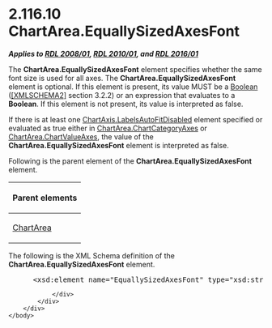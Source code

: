 <html dir="LTR" xmlns:mshelp="http://msdn.microsoft.com/mshelp" xmlns:ddue="http://ddue.schemas.microsoft.com/authoring/2003/5" xmlns:xlink="http://www.w3.org/1999/xlink" xmlns:tool="http://www.microsoft.com/tooltip">
    <head>
        <meta http-equiv="Content-Type" content="text/html; CHARSET=utf-8"></meta>
        <meta name="save" content="history"></meta>
        <title>2.116.10 ChartArea.EquallySizedAxesFont</title>
        <xml>
            <mshelp:toctitle title="2.116.10 ChartArea.EquallySizedAxesFont"></mshelp:toctitle>
            <mshelp:rltitle title="[MS-RDL]: ChartArea.EquallySizedAxesFont"></mshelp:rltitle>
            <mshelp:keyword index="A" term="50241aab-5e78-4218-9c88-770413875db8"></mshelp:keyword>
            <mshelp:attr name="DCSext.ContentType" value="open specification"></mshelp:attr>
            <mshelp:attr name="AssetID" value="50241aab-5e78-4218-9c88-770413875db8"></mshelp:attr>
            <mshelp:attr name="TopicType" value="kbRef"></mshelp:attr>
            <mshelp:attr name="DCSext.Title" value="[MS-RDL]: ChartArea.EquallySizedAxesFont" />
        </xml>
    </head>
    <body>
        <div id="header">
            <h1 class="heading">2.116.10 ChartArea.EquallySizedAxesFont</h1>
        </div>
        <div id="mainSection">
            <div id="mainBody">
                <div id="allHistory" class="saveHistory"></div>
                <div id="sectionSection0" class="section" name="collapseableSection">
                    

<p><b><i>Applies to </i></b><a href="1e855f94-4617-47e4-b89e-0856c6cb420f.htm"><b><i>RDL 2008/01</i></b></a><b><i>,
</i></b><a href="3428e690-a348-4ec7-8a6a-8efb42d2cdee.htm"><b><i>RDL 2010/01</i></b></a><b><i>,
and </i></b><a href="52ce3983-2bfc-4e72-9359-42aaf5fe4509.htm"><b><i>RDL 2016/01</i></b></a></p>

<p>The <b>ChartArea.EquallySizedAxesFont</b> element specifies
whether the same font size is used for all axes. The <b>ChartArea.EquallySizedAxesFont</b>
element is optional. If this element is present, its value MUST be a <a href="4802fa14-3619-43fa-9898-3acab160a24c.htm">Boolean</a> (<a href="https://go.microsoft.com/fwlink/?LinkId=90610">[XMLSCHEMA2]</a> section
3.2.2) or an expression that evaluates to a <b>Boolean</b>. If this element is
not present, its value is interpreted as false.</p>

<p>If there is at least one <a href="804d4662-2cba-465e-a932-c9fc0ef3d686.htm">ChartAxis.LabelsAutoFitDisabled</a>
element specified or evaluated as true either in <a href="e7b7468a-7ed1-4042-beb3-015d7c9f8916.htm">ChartArea.ChartCategoryAxes</a>
or <a href="cac1aeaf-51cc-42f2-a149-db30010c1279.htm">ChartArea.ChartValueAxes</a>,
the value of the <b>ChartArea.EquallySizedAxesFont</b> element is interpreted
as false.</p>

<p>Following is the parent element of the <b>ChartArea.EquallySizedAxesFont</b>
element.</p>

<table>
 <thead>
  <tr>
   <th>
   <p>Parent elements</p>
   </th>
  </tr>
 </thead>
 <tr>
  <td>
  <p><a href="74e08a7c-5405-4ea4-b903-a79ef4d215f7.htm">ChartArea</a></p>
  </td>
 </tr>
</table>

<p>The following is the XML Schema definition of the <b>ChartArea.EquallySizedAxesFont</b>
element.</p>

<dl>
<dd>
<div><pre> &lt;xsd:element name=&quot;EquallySizedAxesFont&quot; type=&quot;xsd:string&quot; minOccurs=&quot;0&quot; /&gt;
</pre></div>
</dd></dl>


                </div>
            </div>
        </div>
    </body>
</html>